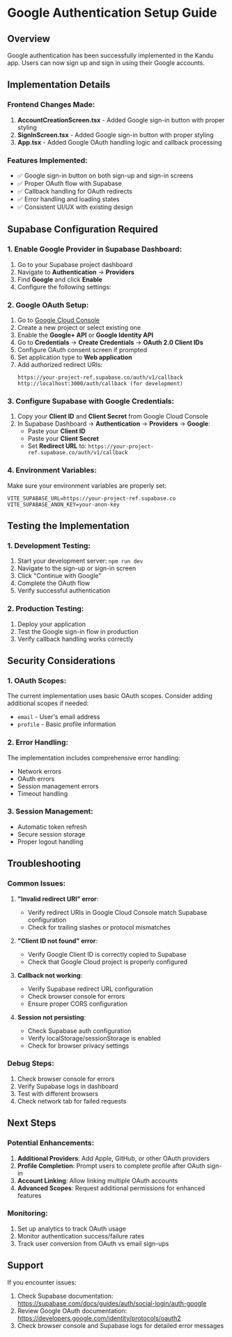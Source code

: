 # Google Authentication Setup Guide

## Overview
Google authentication has been successfully implemented in the Kandu app. Users can now sign up and sign in using their Google accounts.

## Implementation Details

### Frontend Changes Made:
1. **AccountCreationScreen.tsx** - Added Google sign-in button with proper styling
2. **SignInScreen.tsx** - Added Google sign-in button with proper styling  
3. **App.tsx** - Added Google OAuth handling logic and callback processing

### Features Implemented:
- ✅ Google sign-in button on both sign-up and sign-in screens
- ✅ Proper OAuth flow with Supabase
- ✅ Callback handling for OAuth redirects
- ✅ Error handling and loading states
- ✅ Consistent UI/UX with existing design

## Supabase Configuration Required

### 1. Enable Google Provider in Supabase Dashboard:
1. Go to your Supabase project dashboard
2. Navigate to **Authentication** → **Providers**
3. Find **Google** and click **Enable**
4. Configure the following settings:

### 2. Google OAuth Setup:
1. Go to [Google Cloud Console](https://console.cloud.google.com/)
2. Create a new project or select existing one
3. Enable the **Google+ API** or **Google Identity API**
4. Go to **Credentials** → **Create Credentials** → **OAuth 2.0 Client IDs**
5. Configure OAuth consent screen if prompted
6. Set application type to **Web application**
7. Add authorized redirect URIs:
   ```
   https://your-project-ref.supabase.co/auth/v1/callback
   http://localhost:3000/auth/callback (for development)
   ```

### 3. Configure Supabase with Google Credentials:
1. Copy your **Client ID** and **Client Secret** from Google Cloud Console
2. In Supabase Dashboard → **Authentication** → **Providers** → **Google**:
   - Paste your **Client ID**
   - Paste your **Client Secret**
   - Set **Redirect URL** to: `https://your-project-ref.supabase.co/auth/v1/callback`

### 4. Environment Variables:
Make sure your environment variables are properly set:
```env
VITE_SUPABASE_URL=https://your-project-ref.supabase.co
VITE_SUPABASE_ANON_KEY=your-anon-key
```

## Testing the Implementation

### 1. Development Testing:
1. Start your development server: `npm run dev`
2. Navigate to the sign-up or sign-in screen
3. Click "Continue with Google"
4. Complete the OAuth flow
5. Verify successful authentication

### 2. Production Testing:
1. Deploy your application
2. Test the Google sign-in flow in production
3. Verify callback handling works correctly

## Security Considerations

### 1. OAuth Scopes:
The current implementation uses basic OAuth scopes. Consider adding additional scopes if needed:
- `email` - User's email address
- `profile` - Basic profile information

### 2. Error Handling:
The implementation includes comprehensive error handling:
- Network errors
- OAuth errors
- Session management errors
- Timeout handling

### 3. Session Management:
- Automatic token refresh
- Secure session storage
- Proper logout handling

## Troubleshooting

### Common Issues:

1. **"Invalid redirect URI" error**:
   - Verify redirect URIs in Google Cloud Console match Supabase configuration
   - Check for trailing slashes or protocol mismatches

2. **"Client ID not found" error**:
   - Verify Google Client ID is correctly copied to Supabase
   - Check that Google Cloud project is properly configured

3. **Callback not working**:
   - Verify Supabase redirect URL configuration
   - Check browser console for errors
   - Ensure proper CORS configuration

4. **Session not persisting**:
   - Check Supabase auth configuration
   - Verify localStorage/sessionStorage is enabled
   - Check for browser privacy settings

### Debug Steps:
1. Check browser console for errors
2. Verify Supabase logs in dashboard
3. Test with different browsers
4. Check network tab for failed requests

## Next Steps

### Potential Enhancements:
1. **Additional Providers**: Add Apple, GitHub, or other OAuth providers
2. **Profile Completion**: Prompt users to complete profile after OAuth sign-in
3. **Account Linking**: Allow linking multiple OAuth accounts
4. **Advanced Scopes**: Request additional permissions for enhanced features

### Monitoring:
1. Set up analytics to track OAuth usage
2. Monitor authentication success/failure rates
3. Track user conversion from OAuth vs email sign-ups

## Support

If you encounter issues:
1. Check Supabase documentation: https://supabase.com/docs/guides/auth/social-login/auth-google
2. Review Google OAuth documentation: https://developers.google.com/identity/protocols/oauth2
3. Check browser console and Supabase logs for detailed error messages
